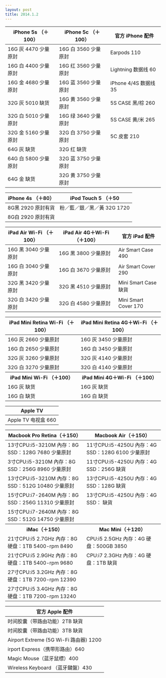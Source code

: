 ```yaml
---
layout: post
title: 2014.1.2
---
```


<table class="table table-bordered table-striped">
<thead>
<tr>
<th>iPhone 5s （＋100）  </th>
<th> iPhone 5c （＋100） </th>
<th> 官方 iPhone 配件</th>
</tr>
</thead>
<tbody>
<tr>
<td>16G 灰  4470  少量原封 </td>
<td>16G 白  3560  少量原封</td>
<td> Earpods 110</td>
</tr>
<tr>
<td>16G 白  4400  少量原封 </td>
<td>16G 红  3560  少量原封</td>
<td> Lightning 数据线 60</td>
</tr>
<tr>
<td>16G 金  4680  少量原封 </td>
<td>16G 蓝  3560  少量原封</td>
<td> iPhone 4/4S 数据线 35</td>
</tr>
<tr>
<td>32G 灰  5010  缺货    </td>
<td>16G 黄  3560  少量原封</td>
<td> 5S CASE 黑/棕 260</td>
</tr>
<tr>
<td>32G 白  5010  少量原封 </td>
<td>16G 绿  3640  少量原封</td>
<td> 5S CASE 黄/米 265</td>
</tr>
<tr>
<td>32G 金  5160  少量原封 </td>
<td>32G 白  3750  少量原封</td>
<td> 5C 皮套 210</td>
</tr>
<tr>
<td>64G 灰        缺货    </td>
<td>32G 红        缺货   </td>
<td></td>
</tr>
<tr>
<td>64G 白  5800  少量原封 </td>
<td>32G 蓝  3750  少量原封</td>
<td></td>
</tr>
<tr>
<td>64G 金        缺货    </td>
<td>32G 黄  3750  少量原封</td>
<td></td>
</tr>
</tbody>
</table>


<table class="table table-bordered table-striped">
<thead>
<tr>
<th>iPhone 4s （＋80）  </th>
<th> iPod Touch 5 （＋50 </th>
</tr>
</thead>
<tbody>
<tr>
<td>8G黑 2920 原封有貨 </td>
<td>粉／藍／銀／黑／黃 32G 1720</td>
</tr>
<tr>
<td>8G白 2920 原封有貨 </td>
<td></td>
</tr>
</tbody>
</table>


<table class="table table-bordered table-striped">
<thead>
<tr>
<th>iPad Air Wi-Fi （＋100）  </th>
<th> iPad Air 4G＋Wi-Fi （＋100） </th>
<th> 官方 iPad 配件</th>
</tr>
</thead>
<tbody>
<tr>
<td>16G 黑 3040 少量原封  </td>
<td>16G 黑 3800 少量原封  </td>
<td> Air Smart Case 490</td>
</tr>
<tr>
<td>16G 白 3040 少量原封  </td>
<td>16G 白 3670 少量原封  </td>
<td> Air Smart Cover 290</td>
</tr>
<tr>
<td>32G 黑 3420 少量原封  </td>
<td>32G 黑 4510 少量原封  </td>
<td> Mini Smart Case 缺貨</td>
</tr>
<tr>
<td>32G 白 3420 少量原封  </td>
<td>32G 白 4580 少量原封  </td>
<td> Mini Smart Cover 170</td>
</tr>
</tbody>
</table>


<table class="table table-bordered table-striped">
<thead>
<tr>
<th>iPad Mini Retina Wi-Fi （＋100）  </th>
<th> iPad Mini Retina 4G＋Wi-Fi （＋100） </th>
</tr>
</thead>
<tbody>
<tr>
<td>16G 灰 2660 少量原封 </td>
<td>16G 灰 3450 少量原封</td>
</tr>
<tr>
<td>16G 白 2650 少量原封 </td>
<td>16G 白 3450 少量原封</td>
</tr>
<tr>
<td>32G 灰 3260 少量原封 </td>
<td>32G 灰 4140 少量原封</td>
</tr>
<tr>
<td>32G 白 3270 少量原封 </td>
<td>32G 白 4140 少量原封</td>
</tr>
<tr>
<th>iPad Mini Wi-Fi （＋100）  </th>
<th> iPad Mini 4G＋Wi-Fi （＋100） </th>
</tr>
<tr>
<td>16G 灰 缺货 </td>
<td>16G 灰 缺货</td>
</tr>
<tr>
<td>16G 白 缺货 </td>
<td>16G 白 缺货</td>
</tr>
</tbody>
</table>


<table class="table table-bordered table-striped">
<thead>
<tr>
<th>Apple TV  </th>
</tr>
</thead>
<tbody>
<tr>
<td>Apple TV 电视盒 660 </td>
</tr>
</tbody>
</table>


<table class="table table-bordered table-striped">
<thead>
<tr>
<th>Macbook Pro Retina（＋150）  </th>
<th> Macbook Air（＋150） </th>
</tr>
</thead>
<tbody>
<tr>
<td>13寸CPU:i5-3210M 內存：8G SSD：128G 7680 少量原封 </td>
<td> 11寸CPU:i5-4250U 內存：4G SSD：128G 6100 少量原封</td>
</tr>
<tr>
<td>3寸CPU:i5-3210M 內存：8G SSD：256G 8960 少量原封 </td>
<td> 11寸CPU:i5-4250U 內存：4G SSD：256G 缺貨</td>
</tr>
<tr>
<td>13寸CPU:i5-3210M 內存：8G SSD：512G 10480 少量原封 </td>
<td> 13寸CPU:i5-4250U 內存：4G SSD：128G 缺貨</td>
</tr>
<tr>
<td>15寸CPU:i7-2640M 內存：8G SSD：256G 11310 少量原封 </td>
<td> 13寸CPU:i5-4250U 內存：4G SSD： 缺貨</td>
</tr>
<tr>
<td>15寸CPU:i7-2640M 內存：8G SSD：512G 14750 少量原封 </td>
<td></td>
</tr>
<tr>
<th>iMac（＋150） </th>
<th> Mac Mini（＋120）</th>
</tr>
<tr>
<td>21寸CPU:i5 2.7GHz 內存：8G 硬盘：1TB 5400-rpm 8490 </td>
<td> CPU:i5 2.5GHz 內存：4G 硬盘：500GB 3850</td>
</tr>
<tr>
<td>21寸CPU:i5 2.9GHz 內存：8G 硬盘：1TB 5400-rpm 9680</td>
<td>CPU:i7 2.3GHz 內存：4G 硬盘：1TB 缺貨</td>
</tr>
<tr>
<td>27寸CPU:i5 3.2GHz 內存：8G 硬盘：1TB 7200-rpm 12390</td>
<td></td>
</tr>
<tr>
<td>27寸CPU:i5 3.4GHz 內存：8G 硬盘：1TB 7200-rpm 13240</td>
<td></td>
</tr>
</tbody>
</table>


<table class="table table-bordered table-striped">
<thead>
<tr>
<th>官方 Apple 配件  </th>
</tr>
</thead>
<tbody>
<tr>
<td>时间胶囊（带路由功能）2TB 缺貨</td>
</tr>
<tr>
<td>时间胶囊（带路由功能）3TB 缺貨</td>
</tr>
<tr>
<td>Airport Extreme (5G Wi-Fi 路由器) 1200</td>
</tr>
<tr>
<td>irport Express（携带形路由）640</td>
</tr>
<tr>
<td>Magic Mouse（蓝牙鼠標）400</td>
</tr>
<tr>
<td>Wireless Keyboard （蓝牙鍵盤）430</td>
</tr>
</tbody>
</table>





